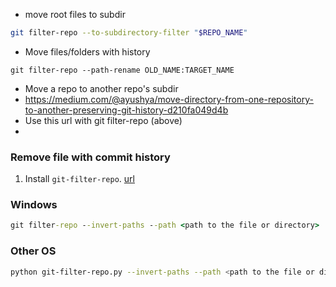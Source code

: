 * move root files to subdir
```bash
git filter-repo --to-subdirectory-filter "$REPO_NAME"
```

* Move files/folders with history
```
git filter-repo --path-rename OLD_NAME:TARGET_NAME
```

* Move a repo to another repo's subdir
* https://medium.com/@ayushya/move-directory-from-one-repository-to-another-preserving-git-history-d210fa049d4b
* Use this url with git filter-repo (above)
* 
### Remove file with commit history
1. Install `git-filter-repo`. [url](https://github.com/newren/git-filter-repo/blob/main/INSTALL.md#simple-installation)
### Windows
```cmd
git filter-repo --invert-paths --path <path to the file or directory>
```

### Other OS
```bash
python git-filter-repo.py --invert-paths --path <path to the file or directory>
```
